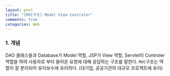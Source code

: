 ```yaml
---
layout: post
title: "[MVC구조] Model View Controler"
comments: true
categories: Web
---
```


### 1. 개념
DAO 클래스들과 Database가 Model 역할, JSP가 View 역할, Servlet이 Controler 역할을 하여 사용자로 부터 들어온 요청에 대해 응답하는 구조를 말한다. `MVC`구조는 역할이 잘 분리되어 유지보수에 유리하다. (대기업, 공공기관의 대규모 프로젝트에 유리)